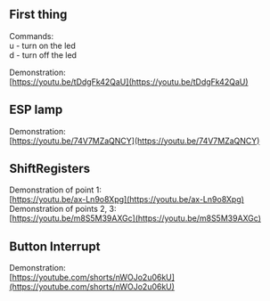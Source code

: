 ## First thing 
Commands:</br>
u - turn on the led</br>
d - turn off the led</br>

Demonstration: </br>
[https://youtu.be/tDdgFk42QaU](https://youtu.be/tDdgFk42QaU)


## ESP lamp 
Demonstration: </br>
[https://youtu.be/74V7MZaQNCY](https://youtu.be/74V7MZaQNCY)


## ShiftRegisters
Demonstration of point 1:</br>
[https://youtu.be/ax-Ln9o8Xpg](https://youtu.be/ax-Ln9o8Xpg) </br>
Demonstration of points 2, 3: </br>
[https://youtu.be/m8S5M39AXGc](https://youtu.be/m8S5M39AXGc)


## Button Interrupt
Demonstration: </br>
[https://youtube.com/shorts/nWOJo2u06kU](https://youtube.com/shorts/nWOJo2u06kU)
